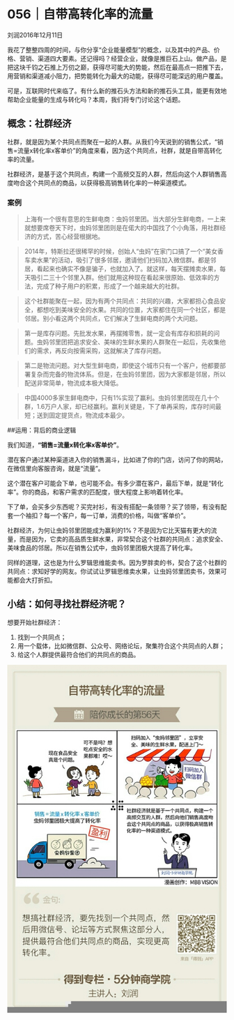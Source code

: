 # 056｜自带高转化率的流量
刘润2016年12月11日

我花了整整四周的时间，与你分享“企业能量模型”的概念，以及其中的产品、价格、营销、渠道四大要素。还记得吗？经营企业，就像是推巨石上山。做产品，是把这块千钧之石推上万仞之巅，获得尽可能大的势能，然后在最高点一把推下去，用营销和渠道减小阻力，把势能转化为最大的动能，获得尽可能深远的用户覆盖。

可是，互联网时代来临了。有什么新的推石头方法和新的推石头工具，能更有效地帮助企业能量的生成与转化吗？本周，我们将专门讨论这个话题。

## 概念：社群经济

社群，就是因为某个共同点而聚在一起的人群。从我们今天说到的销售公式，“销售=流量x转化率x客单价”的角度来看，因为这个共同点，社群，就是自带高转化率的流量。

社群经济，是基于这个共同点，构建一个高频交互的人群，然后向这个人群销售高度吻合这个共同点的商品，以获得极高销售转化率的一种渠道模式。

### 案例

>上海有一个很有意思的生鲜电商：虫妈邻里团。当大部分生鲜电商，一上来就想要席卷天下时，虫妈邻里团则是在偌大的中国找了个小角落，用社群经济的方式，苦心经营根据地。

>2014年，特斯拉还很稀罕的时候，创始人“虫妈”在家门口搞了一个“美女香车卖水果”的活动，吸引了很多邻居，邀请他们扫码加入微信群。都是邻居，看起来也确实不像是骗子，也就加入了。就这样，每天摆摊卖水果，每天吸引二三十个邻里入群。他们就用这种现在看起来很原始、低效率的方法，完成了种子用户的积累，形成了一个越来越大的社群。

>这个社群能聚在一起，因为有两个共同点：共同的兴趣，大家都担心食品安全，都想吃到美味安全的水果。共同的位置，大家都住在同一个社区，都是邻居。别小看这两个共同点，它们解决了生鲜电商的两个大问题。

>第一是库存问题。先批发水果，再摆摊零售，就一定会有库存和损耗的问题。虫妈邻里团把追求安全、美味的生鲜水果的人群聚在一起后，先收集他们的需求，再反向按需采购，这就解决了库存问题。

>第二是物流问题。对大型生鲜电商，即使这个城市只有一个客户，他都要部署复杂而完备的物流体系。但是，在虫妈邻里团，因为大家都是邻居，所以配送非常简单，物流成本极大降低。

>中国4000多家生鲜电商中，只有1%实现了赢利。虫妈邻里团现在几十个群，1.6万户人家，却已经赢利。赢利关键是，下了单再采购，库存时间最短；送到固定提货点，物流成本最少。

##运用：背后的商业逻辑

我们知道，**“销售=流量x转化率x客单价”**。

潜在客户通过某种渠道进入你的销售漏斗，比如进了你的门店，访问了你的网站，在微信里向客服咨询，就是“流量”。

这个潜在客户可能会下单，也可能不会。有多少潜在客户，最后下单，就是“转化率”。你的商品，和客户需求的匹配度，很大程度上影响着转化率。

下了单，会买多少东西呢？买完衬衫，有没有搭配一条领带？买了领带，有没有配套一个袖扣？每一个客户，每一订单，消费的价格，叫做“客单价”。

社群经济，为何让虫妈邻里团能成为赢利的1%？不是因为它比天猫有更大的流量，而是因为，它卖的高品质生鲜水果，非常契合这个社群的共同点：追求安全、美味食品的邻居。所以在销售公式中，虫妈邻里团极大提高了转化率。

同样的道理，这也是为什么罗辑思维能卖书。因为罗胖卖的书，契合了这个社群的共同点：求知好学的网友。你试试让罗辑思维卖水果，让虫妈邻里团卖书，效果可能都会大打折扣。

## 小结：如何寻找社群经济呢？

想要开始社群经济：

1. 找到一个共同点；
2. 用一个载体，比如微信群、公众号、网络论坛，聚集符合这个共同点的人群；
3. 给这个人群提供最符合他们的共同点的商品。

![](./_image/2017-08-04-16-48-56.jpg)
